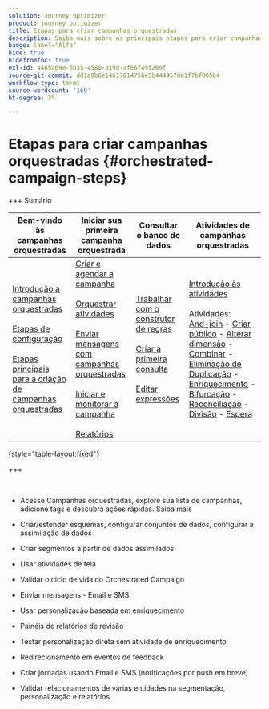 ```yaml
---
solution: Journey Optimizer
product: journey optimizer
title: Etapas para criar campanhas orquestradas
description: Saiba mais sobre as principais etapas para criar campanhas orquestradas com o Adobe Journey Optimizer
badge: label="Alfa"
hide: true
hidefromtoc: true
exl-id: 4465a69e-5b35-4580-a19d-af66f49f269f
source-git-commit: dd1a9b6e14617014756e5b4449578a1f7bf805b4
workflow-type: tm+mt
source-wordcount: '169'
ht-degree: 3%

---
```


# Etapas para criar campanhas orquestradas {#orchestrated-campaign-steps}

+++ Sumário

| Bem-vindo às campanhas orquestradas | Iniciar sua primeira campanha orquestrada | Consultar o banco de dados | Atividades de campanhas orquestradas |
|---|---|---|---|
| [Introdução a campanhas orquestradas](gs-orchestrated-campaigns.md)<br/><br/>[Etapas de configuração](configuration-steps.md)<br/><br/>[Etapas principais para a criação de campanhas orquestradas](gs-campaign-creation.md) | [Criar e agendar a campanha](create-orchestrated-campaign.md)<br/><br/>[Orquestrar atividades](orchestrate-activities.md)<br/><br/>[Enviar mensagens com campanhas orquestradas](send-messages.md)<br/><br/>[Iniciar e monitorar a campanha](start-monitor-campaigns.md)<br/><br/>[Relatórios](reporting-campaigns.md) | [Trabalhar com o construtor de regras](orchestrated-rule-builder.md)<br/><br/>[Criar a primeira consulta](build-query.md)<br/><br/>[Editar expressões](edit-expressions.md) | [Introdução às atividades](activities/about-activities.md)<br/><br/>Atividades:<br/>[And-join](activities/and-join.md) - [Criar público](activities/build-audience.md) - [Alterar dimensão](activities/change-dimension.md) - [Combinar](activities/combine.md) - [Eliminação de Duplicação](activities/deduplication.md) - [Enriquecimento](activities/enrichment.md) - [Bifurcação](activities/fork.md) - [Reconciliação](activities/reconciliation.md) - [Divisão](activities/split.md) - [Espera](activities/wait.md) |

{style="table-layout:fixed"}

+++

<br/>

* Acesse Campanhas orquestradas, explore sua lista de campanhas, adicione tags e descubra ações rápidas. Saiba mais
* Criar/estender esquemas, configurar conjuntos de dados, configurar a assimilação de dados

* Criar segmentos a partir de dados assimilados
* Usar atividades de tela
* Validar o ciclo de vida do Orchestrated Campaign

* Enviar mensagens - Email e SMS
* Usar personalização baseada em enriquecimento
* Painéis de relatórios de revisão

* Testar personalização direta sem atividade de enriquecimento
* Redirecionamento em eventos de feedback
* Criar jornadas usando Email e SMS (notificações por push em breve)

* Validar relacionamentos de várias entidades na segmentação, personalização e relatórios



